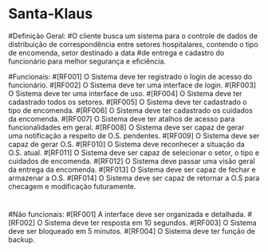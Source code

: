 # Santa-Klaus
#Definição Geral:
#O cliente busca um sistema para o controle de dados de distribuição de correspondência entre setores hospitalares, contendo o tipo de encomenda, setor destinado a data #de entrega e cadastro do funcionário para melhor segurança e eficiência. 

#Funcionais:
#[RF001] O Sistema deve ter registrado o login de acesso do funcionário.
#[RF002] O Sistema deve ter uma interface de login.
#[RF003] O Sistema deve ter uma interface de uso.
#[RF004] O Sistema deve ter cadastrado todos os setores.
#[RF005] O Sistema deve ter cadastrado o tipo de encomenda.
#[RF006] O Sistema deve ter cadastrado os cuidados da encomenda.
#[RF007] O Sistema deve ter atalhos de acesso para funcionalidades em geral.
#[RF008] O Sistema deve ser capaz de gerar uma notificação a respeito de O.S. pendentes.
#[RF009] O Sistema deve ser capaz de gerar O.S.
#[RF010] O Sistema deve reconhecer a situação da O.S. atual.
#[RF011] O Sistema deve ser capaz de selecionar o setor, o tipo e cuidados de encomenda.
#[RF012] O Sistema deve passar uma visão geral da entrega da encomenda.
#[RF013] O Sistema deve ser capaz de fechar e armazenar a O.S. 
#[RF014] O Sistema deve ser capaz de retornar a O.S para checagem e modificação futuramente.
#
#Não funcionais:
#[RF001] A interface deve ser organizada e detalhada.
#[RF002] O Sistema deve ter resposta em 10 segundos.
#[RF003] O Sistema deve ser bloqueado em 5 minutos.
#[RF004] O Sistema deve ter função de backup. 
